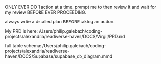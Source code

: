 ONLY EVER DO 1 action at a time. prompt me to then review it and wait for my review BEFORE EVER PROCEEDING.

always write a detailed plan BEFORE taking an action. 


My PRD is here: /Users/philip.galebach/coding-projects/alexandria/readiverse-haven/DOCS/Virgil/PRD.md

full table schema: /Users/philip.galebach/coding-projects/alexandria/readiverse-haven/DOCS/Supabase/supabase_db_diagram.mmd
